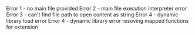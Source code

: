 Error 1 - no main file provided
Error 2 - main file execution interpreter error
Error 3 - can't find file path to open content as string
Error 4 - dynamic library load error
Error 4 - dynamic library error resoving mapped functions for extension